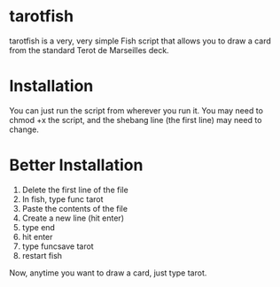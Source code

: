 # tarotfish

tarotfish is a very, very simple Fish script that allows you to draw a card from the standard Terot de Marseilles deck. 

# Installation

You can just run the script from wherever you run it. You may need to chmod +x the script, and the shebang line (the first line) may need to change. 

# Better Installation

1. Delete the first line of the file
2. In fish, type func tarot
3. Paste the contents of the file
4. Create a new line (hit enter) 
5. type end
6. hit enter
7. type funcsave tarot
8. restart fish

Now, anytime you want to draw a card, just type tarot. 
